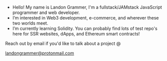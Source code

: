- Hello! My name is Landon Grammer, I'm a fullstack/JAMstack JavaScript programmer and web developer.
- I’m interested in Web3 development, e-commerce, and wherever these two worlds meet.
- I’m currently learning Solidity. You can probably find lots of test repo's here for SSR websites, dApps, and Ethereum smart contracts!

 Reach out by email if you'd like to talk about a project @
 
 landongrammer@protonmail.com
 


